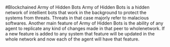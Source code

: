 #Blockchained Army of Hidden Bots
Army of Hidden Bots is a hidden network of intellient bots that work in the background to protect the systems from threats. Threats in that case majorly refer to malacious softwares. Another main feature of Army of Hidden Bots is the ability of any agent to replicate any kind of changes made in that peer to wholenetwork. If a new feature is added to any system that feature will be updated in the whole network and now each of the agent will have that feature.
